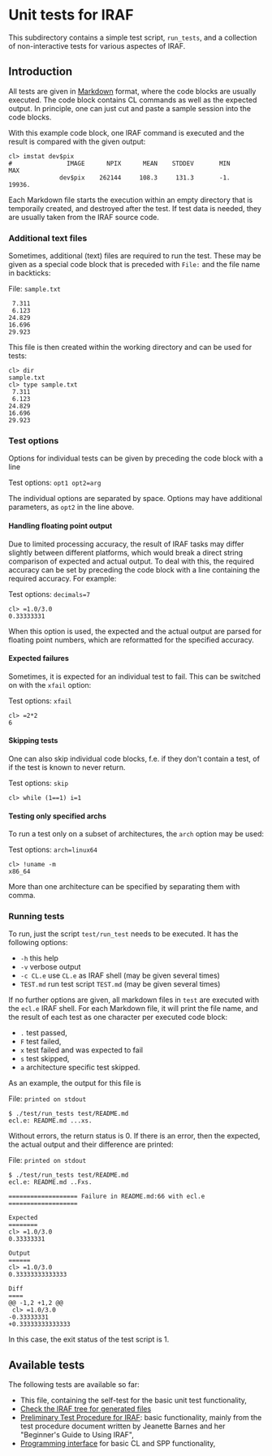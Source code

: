 # Unit tests for IRAF

This subdirectory contains a simple test script, `run_tests`, and a
collection of non-interactive tests for various aspectes of IRAF. 

## Introduction

All tests are given in
[Markdown](https://guides.github.com/features/mastering-markdown/)
format, where the code blocks are usually executed. The code block
contains CL commands as well as the expected output. In principle, one
can just cut and paste a sample session into the code blocks.

With this example code block, one IRAF command is executed and the
result is compared with the given output:

```
cl> imstat dev$pix
#               IMAGE      NPIX      MEAN    STDDEV       MIN       MAX
              dev$pix    262144     108.3     131.3       -1.    19936.
```

Each Markdown file starts the execution within an empty directory that
is temporaily created, and destroyed after the test. If test data is
needed, they are usually taken from the IRAF source code.

### Additional text files

Sometimes, additional (text) files are required to run the test. These
may be given as a special code block that is preceded with `File:` and
the file name in backticks:

File: `sample.txt`
```
 7.311
 6.123
24.829
16.696
29.923
```

This file is then created within the working directory and can be used for
tests:

```
cl> dir
sample.txt
cl> type sample.txt
 7.311
 6.123
24.829
16.696
29.923
```

### Test options

Options for individual tests can be given by preceding the code block
with a line

Test options: `opt1 opt2=arg`

The individual options are separated by space. Options may have
additional parameters, as `opt2` in the line above.


#### Handling floating point output

Due to limited processing accuracy, the result of IRAF tasks may
differ slightly between different platforms, which would break a
direct string comparison of expected and actual output. To deal with
this, the required accuracy can be set by preceding the code block
with a line containing the required accuracy. For example:

Test options: `decimals=7`
```
cl> =1.0/3.0
0.33333331
```

When this option is used, the expected and the actual output are
parsed for floating point numbers, which are reformatted for the
specified accuracy.

#### Expected failures

Sometimes, it is expected for an individual test to fail. This can be
switched on with the `xfail` option:

Test options: `xfail`
```
cl> =2*2
6
```

#### Skipping tests

One can also skip individual code blocks, f.e. if they don't contain a
test, of if the test is known to never return.

Test options: `skip`
```
cl> while (1==1) i=1
```

#### Testing only specified archs

To run a test only on a subset of architectures, the `arch` option may
be used:

Test options: `arch=linux64`
```
cl> !uname -m
x86_64
```

More than one architecture can be specified by separating them with
comma.

### Running tests

To run, just the script `test/run_test` needs to be executed. It has the
following options:

 * `-h` this help
 * `-v` verbose output
 * `-c CL.e` use `CL.e` as IRAF shell (may be given several times)
 * `TEST.md` run test script `TEST.md` (may be given several times)

If no further options are given, all markdown files in `test` are executed
with the `ecl.e` IRAF shell. For each Markdown file, it will print the file
name, and the result of each test as one character per executed code block:

  * `.` test passed,
  * `F` test failed,
  * `x` test failed and was expected to fail
  * `s` test skipped,
  * `a` architecture specific test skipped.

As an example, the output for this file is

File: `printed on stdout`
```
$ ./test/run_tests test/README.md
ecl.e: README.md ...xs.
```

Without errors, the return status is 0. If there is an error, then the
expected, the actual output and their difference are printed:

File: `printed on stdout`
```
$ ./test/run_tests test/README.md
ecl.e: README.md ..Fxs.

=================== Failure in README.md:66 with ecl.e ===================

Expected
========
cl> =1.0/3.0
0.33333331

Output
======
cl> =1.0/3.0
0.33333333333333

Diff
====
@@ -1,2 +1,2 @@
 cl> =1.0/3.0
-0.33333331
+0.33333333333333
```

In this case, the exit status of the test script is 1.

## Available tests

The following tests are available so far:

 * This file, containing the self-test for the basic unit test functionality,
 * [Check the IRAF tree for generated files](files.md)
 * [Preliminary Test Procedure for IRAF](testproc.md): basic functionality,
   mainly from the test procedure document written by Jeanette Barnes and 
   her "Beginner's Guide to Using IRAF",
 * [Programming interface](programming.md) for basic CL and SPP functionality,
